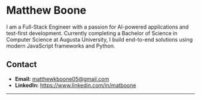 # Matthew Boone

I am a Full-Stack Engineer with a passion for AI-powered applications and test-first development. Currently completing a Bachelor of Science in Computer Science at Augusta University, I build end-to-end solutions using modern JavaScript frameworks and Python.

## Contact

- **Email:** matthewkboone05@gmail.com  
- **LinkedIn:** https://www.linkedin.com/in/matboone  

---
